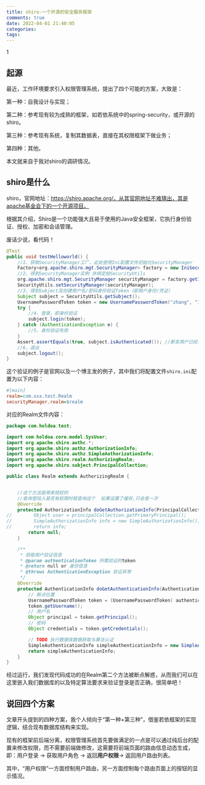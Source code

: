 ```yaml
---
title: shiro-一个开源的安全服务框架
comments: true
date: 2022-04-01 21:40:05
categories:
tags:
---
```


1

## 起源

最近，工作环境要求引入权限管理系统，提出了四个可能的方案，大致是：

第一种：自我设计与实现；

第二种：参考现有较为成熟的框架，如若依系统中的spring-security，或开源的shiro。

第三种：参考现有系统，复制其数据表，直接在其权限框架下做业务；

第四种：其他。

本文就来自于我对shiro的调研情况。

## shiro是什么

shiro，官网地址：https://shiro.apache.org/，从其官网地址不难猜出，其是apache基金会下的一个开源项目。

根据其介绍，Shiro是一个功能强大且易于使用的Java安全框架，它执行身份验证、授权、加密和会话管理。

废话少说，看代码！



```java
@Test
public void testHelloworld() {
    //1、获取SecurityManager工厂，此处使用Ini配置文件初始化SecurityManager
    Factory<org.apache.shiro.mgt.SecurityManager> factory = new IniSecurityManagerFactory("classpath:shiro.ini");
    //2、得到SecurityManager实例 并绑定给SecurityUtils
    org.apache.shiro.mgt.SecurityManager securityManager = factory.getInstance();
    SecurityUtils.setSecurityManager(securityManager);
    //3、得到Subject及创建用户名/密码身份验证Token（即用户身份/凭证）
    Subject subject = SecurityUtils.getSubject();
    UsernamePasswordToken token = new UsernamePasswordToken("zhang", "123");
    try {
        //4、登录，即身份验证
        subject.login(token);
    } catch (AuthenticationException e) {
        //5、身份验证失败
    }
    Assert.assertEquals(true, subject.isAuthenticated()); //断言用户已经登录
    //6、退出
    subject.logout();
}
```



这个验证的例子是官网以及一个博主发的例子，其中我们将配置文件`shiro.ini`配置为以下内容：

```ini
#[main]
realm=com.xxx.test.Realm
securityManager.realm=$realm
```

对应的Realm文件内容：

```java
package com.holdoa.test;

import com.holdoa.core.model.SysUser;
import org.apache.shiro.authc.*;
import org.apache.shiro.authz.AuthorizationInfo;
import org.apache.shiro.authz.SimpleAuthorizationInfo;
import org.apache.shiro.realm.AuthorizingRealm;
import org.apache.shiro.subject.PrincipalCollection;

public class Realm extends AuthorizingRealm {


    //这个方法是用来授权的
    //查询登陆人是否有权限时就查询这个  如果设置了缓存,只会查一次
    @Override
    protected AuthorizationInfo doGetAuthorizationInfo(PrincipalCollection principalCollection) {
//        Object user = principalCollection.getPrimaryPrincipal();
//        SimpleAuthorizationInfo info = new SimpleAuthorizationInfo();
//        return info;
        return null;
    }

    /**
     * 获取用户验证信息
     * @param authenticationToken 所需验证的token
     * @return null or 身份信息
     * @throws AuthenticationException 验证异常
     */
    @Override
    protected AuthenticationInfo doGetAuthenticationInfo(AuthenticationToken authenticationToken) throws AuthenticationException {
        // 断点位置
        UsernamePasswordToken token = (UsernamePasswordToken) authenticationToken;
        token.getUsername();
        // 用户名
        Object principal = token.getPrincipal();
        // 密码
        Object credentials = token.getCredentials();

        // TODO 执行数据库数据获取与算法认证
        SimpleAuthenticationInfo simpleAuthenticationInfo = new SimpleAuthenticationInfo(principal, credentials, getName());
        return simpleAuthenticationInfo;
    }
}

```

经过运行，我们发现代码成功的在Realm第二个方法被断点解惑，从而我们可以在这里嵌入我们数据库的以及特定算法要求来验证登录是否正确，很简单吧！

## 说回四个方案

文章开头提到的四种方案，我个人倾向于“第一种+第三种”，借鉴若依框架的实现逻辑，结合现有数据库结构来实现。

现有的框架前后端分离，权限管理系统首先要做满足的一点是可以通过纯后台的配置来修改权限，而不需要前端做修改，这需要将前端页面的路由信息动态生成，即：用户登录 -> 获取用户角色 -> 返回**用户权限**-> 返回用户路由列表。

其中，“用户权限”一方面控制用户路由，另一方面控制每个路由页面上的按钮的显示情况。







